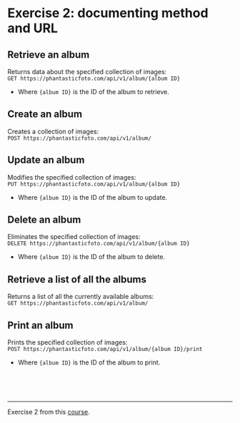 # Exercise 2: documenting method and URL
## Retrieve an album
Returns data about the specified collection of images:  
`GET https://phantasticfoto.com/api/v1/album/{album ID}`  
* Where `{album ID}` is the ID of the album to retrieve.

## Create an album
Creates a collection of images:  
`POST https://phantasticfoto.com/api/v1/album/`  

## Update an album
Modifies the specified collection of images:  
`PUT https://phantasticfoto.com/api/v1/album/{album ID}`  
* Where `{album ID}` is the ID of the album to update.

## Delete an album
Eliminates the specified collection of images:  
`DELETE https://phantasticfoto.com/api/v1/album/{album ID}`  
* Where `{album ID}` is the ID of the album to delete.

## Retrieve a list of all the albums
Returns a list of all the currently available albums:  
`GET https://phantasticfoto.com/api/v1/album/`  

## Print an album
Prints the specified collection of images:  
`POST https://phantasticfoto.com/api/v1/album/{album ID}/print`  
* Where `{album ID}` is the ID of the album to print.

<br><br><br>
***
Exercise 2 from this [course].  

[course]: https://www.udemy.com/course/learn-api-technical-writing-2-rest-for-writers/